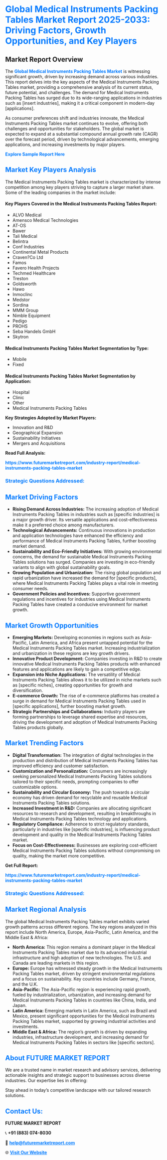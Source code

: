 <h1 style="color: #007BFF;">Global Medical Instruments Packing Tables Market Report 2025-2033: Driving Factors, Growth Opportunities, and Key Players</h1>

<section id="overview">
<h2>Market Report Overview</h2>
<p>The <a href="https://www.futuremarketreport.com/industry-report/medical-instruments-packing-tables-market" style="color: #007BFF; text-decoration: none;"><strong>Global Medical Instruments Packing Tables Market</strong></a> is witnessing significant growth, driven by increasing demand across various industries. This report delves into the key aspects of the Medical Instruments Packing Tables market, providing a comprehensive analysis of its current status, future potential, and challenges. The demand for Medical Instruments Packing Tables has surged due to its wide-ranging applications in industries such as [insert industries], making it a critical component in modern-day [applications].</p>
<p>As consumer preferences shift and industries innovate, the Medical Instruments Packing Tables market continues to evolve, offering both challenges and opportunities for stakeholders. The global market is expected to expand at a substantial compound annual growth rate (CAGR) over the forecast period, driven by technological advancements, emerging applications, and increasing investments by major players.</p>
</section>

<section id="overview">
<p><a href="https://www.futuremarketreport.com/request-sample/reportId=127532" style="color: #007BFF; text-decoration: none;"><strong>Explore Sample Report Here</strong></a></p>
</section>

<section id="key-players">
<h2 style="color: #007BFF;">Market Key Players Analysis</h2>
<p>The Medical Instruments Packing Tables market is characterized by intense competition among key players striving to capture a larger market share. Some of the leading companies in the market include:</p>
<h4>Key Players Covered in the Medical Instruments Packing Tables Report:</h4>
<ul><li>ALVO Medical</li><li>Amensco Medical Technologies</li><li>AT-OS</li><li>Bawer</li><li>Tali Medical</li><li>Belintra</li><li>Conf Industries</li><li>Continental Metal Products</li><li>Craven?Co Ltd</li><li>Famos</li><li>Favero Health Projects</li><li>Techmed Healthcare</li><li>Treston</li><li>Goldsworth</li><li>Hawo</li><li>Inmoclinc</li><li>Medstor</li><li>Sordina</li><li>MMM Group</li><li>Nimble Equipment</li><li>Pedigo</li><li>PROHS</li><li>Seba Handels GmbH</li><li>Skytron</li></ul>
<h4>Medical Instruments Packing Tables Market Segmentation by Type:</h4>
<ul><li>Mobile</li><li>Fixed</li></ul>

<h4>Medical Instruments Packing Tables Market Segmentation by Application:</h4>
<ul><li>Hospital</li><li>Clinic</li><li>Other</li><li>Medical Instruments Packing Tables</li></ul>
<p><strong>Key Strategies Adopted by Market Players:</strong></p>
<ul>
<li>Innovation and R&D</li>
<li>Geographical Expansion</li>
<li>Sustainability Initiatives</li>
<li>Mergers and Acquisitions</li>
</ul>
</section>

<section>
<p><strong>Read Full Analysis: </strong></p><a href="https://www.futuremarketreport.com/industry-report/medical-instruments-packing-tables-market" style="color: #007BFF; text-decoration: none;"><strong>https://www.futuremarketreport.com/industry-report/medical-instruments-packing-tables-market</strong></a>
<h3 style="color: #007BFF;">Strategic Questions Addressed:</h3>
</section>

<section id="driving-factors">
<h2 style="color: #007BFF;">Market Driving Factors</h2>
<ul>
<li><strong>Rising Demand Across Industries:</strong> The increasing adoption of Medical Instruments Packing Tables in industries such as [specific industries] is a major growth driver. Its versatile applications and cost-effectiveness make it a preferred choice among manufacturers.</li>
<li><strong>Technological Advancements:</strong> Continuous innovations in production and application technologies have enhanced the efficiency and performance of Medical Instruments Packing Tables, further boosting market demand.</li>
<li><strong>Sustainability and Eco-Friendly Initiatives:</strong> With growing environmental concerns, the demand for sustainable Medical Instruments Packing Tables solutions has surged. Companies are investing in eco-friendly variants to align with global sustainability goals.</li>
<li><strong>Growing Population and Urbanization:</strong> The rising global population and rapid urbanization have increased the demand for [specific products], where Medical Instruments Packing Tables plays a vital role in meeting consumer needs.</li>
<li><strong>Government Policies and Incentives:</strong> Supportive government regulations and incentives for industries using Medical Instruments Packing Tables have created a conducive environment for market growth.</li>
</ul>
</section>

<section id="growth-opportunities">
<h2 style="color: #007BFF;">Market Growth Opportunities</h2>
<ul>
<li><strong>Emerging Markets:</strong> Developing economies in regions such as Asia-Pacific, Latin America, and Africa present untapped potential for the Medical Instruments Packing Tables market. Increasing industrialization and urbanization in these regions are key growth drivers.</li>
<li><strong>Innovative Product Development:</strong> Companies investing in R&D to create innovative Medical Instruments Packing Tables products with enhanced features and applications are likely to gain a competitive edge.</li>
<li><strong>Expansion into Niche Applications:</strong> The versatility of Medical Instruments Packing Tables allows it to be utilized in niche markets such as [specific niches], creating opportunities for growth and diversification.</li>
<li><strong>E-commerce Growth:</strong> The rise of e-commerce platforms has created a surge in demand for Medical Instruments Packing Tables used in [specific applications], further boosting market growth.</li>
<li><strong>Strategic Partnerships and Collaborations:</strong> Industry players are forming partnerships to leverage shared expertise and resources, driving the development and adoption of Medical Instruments Packing Tables products globally.</li>
</ul>
</section>

<section id="trending-factors">
<h2 style="color: #007BFF;">Market Trending Factors</h2>
<ul>
<li><strong>Digital Transformation:</strong> The integration of digital technologies in the production and distribution of Medical Instruments Packing Tables has improved efficiency and customer satisfaction.</li>
<li><strong>Customization and Personalization:</strong> Consumers are increasingly seeking personalized Medical Instruments Packing Tables solutions tailored to their specific needs, prompting companies to offer customizable options.</li>
<li><strong>Sustainability and Circular Economy:</strong> The push towards a circular economy has driven demand for recyclable and reusable Medical Instruments Packing Tables solutions.</li>
<li><strong>Increased Investment in R&D:</strong> Companies are allocating significant resources to research and development, resulting in breakthroughs in Medical Instruments Packing Tables technology and applications.</li>
<li><strong>Regulatory Compliance:</strong> Adherence to strict regulatory standards, particularly in industries like [specific industries], is influencing product development and quality in the Medical Instruments Packing Tables market.</li>
<li><strong>Focus on Cost-Effectiveness:</strong> Businesses are exploring cost-efficient Medical Instruments Packing Tables solutions without compromising on quality, making the market more competitive.</li>
</ul>
</section>

<section>
<p><strong>Get Full Report: </strong></p><a href="https://www.futuremarketreport.com/industry-report/medical-instruments-packing-tables-market" style="color: #007BFF; text-decoration: none;"><strong>https://www.futuremarketreport.com/industry-report/medical-instruments-packing-tables-market</strong></a>
<h3 style="color: #007BFF;">Strategic Questions Addressed:</h3>
</section>


<section id="regional-analysis">
<h2 style="color: #007BFF;">Market Regional Analysis</h2>
<p>The global Medical Instruments Packing Tables market exhibits varied growth patterns across different regions. The key regions analyzed in this report include North America, Europe, Asia-Pacific, Latin America, and the Middle East & Africa:</p>
<ul>
<li><strong>North America:</strong> This region remains a dominant player in the Medical Instruments Packing Tables market due to its advanced industrial infrastructure and high adoption of new technologies. The U.S. and Canada are leading markets in this region.</li>
<li><strong>Europe:</strong> Europe has witnessed steady growth in the Medical Instruments Packing Tables market, driven by stringent environmental regulations and a focus on sustainability. Key countries include Germany, France, and the U.K.</li>
<li><strong>Asia-Pacific:</strong> The Asia-Pacific region is experiencing rapid growth, fueled by industrialization, urbanization, and increasing demand for Medical Instruments Packing Tables in countries like China, India, and Japan.</li>
<li><strong>Latin America:</strong> Emerging markets in Latin America, such as Brazil and Mexico, present significant opportunities for the Medical Instruments Packing Tables market, supported by growing industrial activities and investments.</li>
<li><strong>Middle East & Africa:</strong> The region’s growth is driven by expanding industries, infrastructure development, and increasing demand for Medical Instruments Packing Tables in sectors like [specific sectors].</li>
</ul>
</section>

<footer>
<h2 style="color: #007BFF;">About FUTURE MARKET REPORT</h2>
<p>We are a trusted name in market research and advisory services, delivering actionable insights and strategic support to businesses across diverse industries. Our expertise lies in offering:</p>

<p>Stay ahead in today’s competitive landscape with our tailored research solutions.</p>

<h2 style="color: #007BFF;">Contact Us:</h2>
<p><strong>FUTURE MARKET REPORT</strong></p>
<p>📞 <strong>+91 (883) 074-8030</strong></p>
<p>📧 <strong><a href="mailto:help@futuremarketreport.com" style="color: #007BFF;">help@futuremarketreport.com</a></strong></p>
<p>🌐 <strong><a href="https://www.futuremarketreport.com/" style="color: #007BFF;">Visit Our Website</a></strong></p>
</footer>